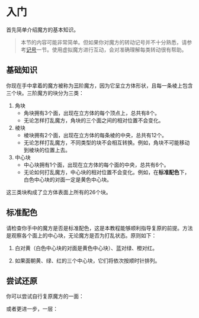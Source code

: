 <script type="text/javascript" src="/twistysim.js"></script>
<style type="text/css" rel="stylesheet">
/* modifies the opacity of the cube wireframe */
.ttk-shp-poly {
    stroke-opacity: 0.3;
}
</style>

# 入门

首先简单介绍魔方的基本知识。

>本节的内容可能非常简单。但如果你对魔方的转动记号并不十分熟悉，请参考[记号](./记号.md)一节。使用虚拟魔方进行互动，会对准确理解每类转动很有帮助。

## 基础知识

你现在手中拿着的魔方被称为**三**阶魔方，因为它呈立方体形状，且每一条棱上包含三个块。三阶魔方的块分为三类：

1. 角块
   - 角块拥有3个面，出现在立方体的每个顶点上，总共有8个。
   - 无论怎样打乱魔方，角块的三个面之间的相对位置不会变化。
2. 棱块
    - 棱块拥有2个面，出现在立方体的每条棱的中央，总共有12个。
    - 无论怎样打乱魔方，不同类型的块不会相互转换。例如，角块不可能移动到棱块的位置上去。
3. 中心块
    - 中心块拥有1个面，出现在立方体的每个面的中央，总共有6个。
    - 无论如何打乱魔方，中心块的相对位置不会变化。例如，在**标准配色**下，白色中心块的对面一定是黄色中心块。

这三类块构成了立方体表面上所有的26个块。

## 标准配色

请检查你手中的魔方是否是标准配色，这是本教程能够顺利指导复原的前提。方法是观察各个面上的中心块，无论魔方是否为打乱状态。原则如下：

1. 白对黄（白色中心块的对面是黄色中心块）、蓝对绿、橙对红。

2. 如果面朝黄、绿、红的三个中心块，它们将依次按顺时针排列。

<div id="color">
<script type="text/javascript">
  TTk.AlgorithmPuzzle(3)
    .size({width:300, height:300})
    .fc('tttttttttttttgttttttttrttttttttytttttttttttttttttttttt')
    .movePeriod(1000)
    ('#color');
</script>


## 尝试还原

你可以尝试自行复原魔方的一面：

<div id="face">
<script type="text/javascript">
  TTk.AlgorithmPuzzle(3)
    .size({width:300, height:300})
    .fc('tttttttttttttttttttttttttttyyyyyyyyytttttttttttttttttt')
    .movePeriod(1000)
    ('#face');
</script>

或者更进一步，一层：

<div id="slice">
<script type="text/javascript">
  TTk.AlgorithmPuzzle(3)
    .size({width:300, height:300})
    .fc('tttttttttttttttgggttttttrrryyyyyyyyytttttttttttttttttt')
    .movePeriod(1000)
    ('#slice');
</script>

